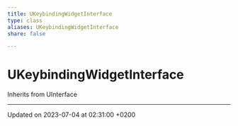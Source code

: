 ```yaml
---
title: UKeybindingWidgetInterface
type: class
aliases: UKeybindingWidgetInterface
share: false

---
```


# UKeybindingWidgetInterface





Inherits from UInterface

-------------------------------

Updated on 2023-07-04 at 02:31:00 +0200